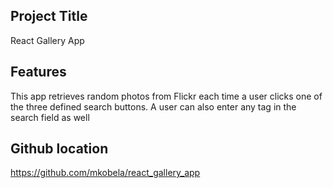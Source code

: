 ## Project Title
React Gallery App

## Features
This app retrieves random photos from Flickr each time a user clicks one of the three defined search buttons.
A user can also enter any tag in the search field as well

## Github location
https://github.com/mkobela/react_gallery_app